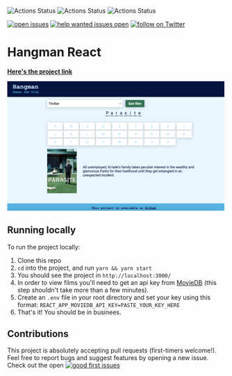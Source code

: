 ![Actions Status](https://github.com/zurda/hangman-react/workflows/PRTests/badge.svg) ![Actions Status](https://github.com/zurda/hangman-react/workflows/MasterDeployCI/badge.svg) ![Actions Status](https://github.com/zurda/hangman-react/workflows/Lighthouse%20audit/badge.svg)

[![open issues](https://img.shields.io/github/issues/zurda/hangman-react.svg)](https://github.com/zurda/hangman-react/issues) [![help wanted issues open](https://img.shields.io/github/issues/zurda/hangman-react/help%20wanted.svg)](https://github.com/zurda/hangman-react/issues?q=is%3Aissue+is%3Aopen+label%3A%22help+wanted%22) <a href="https://twitter.com/zur_da/follow?screen_name=zur_da">
    <img src="https://img.shields.io/twitter/follow/zur_da.svg?style=social&logo=twitter"
        alt="follow on Twitter">
</a>


# Hangman React 

<strong><a href="https://zurda.github.io/hangman-react/">Here's the project link</a></strong>

<img src="./hangman-react-screen.png" 
alt="Screen grab of game" width="500" />

## Running locally

To run the project locally: 

1. Clone this repo
2. `cd` into the project, and run `yarn && yarn start`
3. You should see the project in `http://localhost:3000/`
4. In order to view films you'll need to get an api key from [MovieDB](https://www.themoviedb.org/faq/api) (this step shouldn't take more than a few minutes).
5. Create an `.env` file in your root directory and set your key using this format: `REACT_APP_MOVIEDB_API_KEY=PASTE_YOUR_KEY_HERE`
6. That's it! You should be in businees.


## Contributions

This project is absolutely accepting pull requests (first-timers welcome!). Feel free to report bugs and suggest features by opening a new issue. Check out the open [![good first issues](https://img.shields.io/github/issues/zurda/hangman-react/good%20first%20issue.svg)](https://github.com/zurda/hangman-react/issues?q=is%3Aissue+is%3Aopen+label%3A%22good+first%22%issue)

